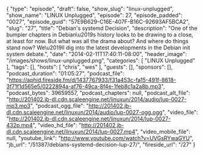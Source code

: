 {
  "type": "episode",
  "draft": false,
  "show_slug": "linux-unplugged",
  "show_name": "LINUX Unplugged",
  "episode": 27,
  "episode_padded": "0027",
  "episode_guid": "57E9B629-C16E-407F-B16C-92693AF5BCA2",
  "slug": "27",
  "title": "Debian's systemd Decision",
  "description": "One of the bumpier chapters in Debian\u2019s history looks to be drawing to a close, at least for now. But what was all the drama about? And where do things stand now? We\u2019ll dig into the latest developments in the Debian init system debate.",
  "date": "2014-02-11T17:40:11-08:00",
  "header_image": "/images/shows/linux-unplugged.png",
  "categories": [
    "LINUX Unplugged"
  ],
  "tags": [],
  "hosts": [
    "chris",
    "wes"
  ],
  "guests": [],
  "sponsors": [],
  "podcast_duration": "01:05:27",
  "podcast_file": "https://aphid.fireside.fm/d/1437767933/f31a453c-fa15-491f-8618-3f71f1d565e5/0222894a-af76-49ca-8f4e-1feb8c1a2a8b.mp3",
  "podcast_bytes": 39659557,
  "podcast_chapters": null,
  "podcast_alt_file": "http://201402.jb-dl.cdn.scaleengine.net/linuxun/2014/audio/lup-0027-mp3.mp3",
  "podcast_ogg_file": "http://201402.jb-dl.cdn.scaleengine.net/linuxun/2014/audio/lup-0027-ogg.ogg",
  "video_file": "http://201402.jb-dl.cdn.scaleengine.net/linuxun/2014/lup-0027-432p.mp4",
  "video_hd_file": "http://201402.jb-dl.cdn.scaleengine.net/linuxun/2014/lup-0027.mp4",
  "video_mobile_file": null,
  "youtube_link": "http://www.youtube.com/watch?v=UVGsRYwaGYU",
  "jb_url": "/51387/debians-systemd-decision-lup-27/",
  "fireside_url": "/27"
}

